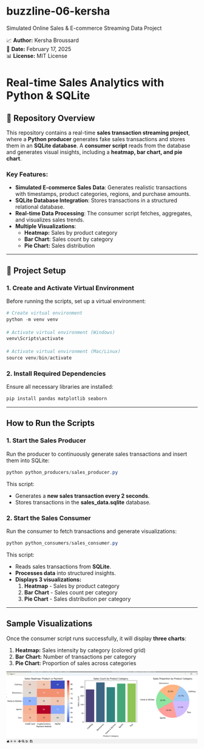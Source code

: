 # buzzline-06-kersha
Simulated Online Sales &amp; E-commerce Streaming Data Project

📈 **Author:** Kersha Broussard  
📅 **Date:** February 17, 2025  
📊 **License:** MIT License

#  Real-time Sales Analytics with Python & SQLite

## 📂 Repository Overview
This repository contains a real-time **sales transaction streaming project**, where a **Python producer** generates fake sales transactions and stores them in an **SQLite database**. A **consumer script** reads from the database and generates visual insights, including a **heatmap, bar chart, and pie chart**.

###  **Key Features:**
- **Simulated E-commerce Sales Data**: Generates realistic transactions with timestamps, product categories, regions, and purchase amounts.
- **SQLite Database Integration**: Stores transactions in a structured relational database.
- **Real-time Data Processing**: The consumer script fetches, aggregates, and visualizes sales trends.
- **Multiple Visualizations**:
  - **Heatmap:** Sales by product category
  - **Bar Chart:** Sales count by category
  - **Pie Chart:** Sales distribution

---
## 🚀 **Project Setup**
### **1️. Create and Activate Virtual Environment**
Before running the scripts, set up a virtual environment:
```powershell
# Create virtual environment
python -m venv venv

# Activate virtual environment (Windows)
venv\Scripts\activate

# Activate virtual environment (Mac/Linux)
source venv/bin/activate
```

### **2️. Install Required Dependencies**
Ensure all necessary libraries are installed:
```powershell
pip install pandas matplotlib seaborn
```
---
##  **How to Run the Scripts**
### **1️. Start the Sales Producer**
Run the producer to continuously generate sales transactions and insert them into SQLite:
```powershell
python python_producers/sales_producer.py
```
This script:
- Generates a **new sales transaction every 2 seconds**.
- Stores transactions in the **sales_data.sqlite** database.

### **2️. Start the Sales Consumer**
Run the consumer to fetch transactions and generate visualizations:
```powershell
python python_consumers/sales_consumer.py
```
This script:
- Reads sales transactions from **SQLite**.
- **Processes data** into structured insights.
- **Displays 3 visualizations:**
  1. **Heatmap** - Sales by product category
  2. **Bar Chart** - Sales count per category
  3. **Pie Chart** - Sales distribution per category

---
##  **Sample Visualizations**
Once the consumer script runs successfully, it will display **three charts**:
1. **Heatmap:** Sales intensity by category (colored grid)
2. **Bar Chart:** Number of transactions per category
3. **Pie Chart:** Proportion of sales across categories

![alt text](<Screenshot 2025-02-17 112106 sales triple.png>)




